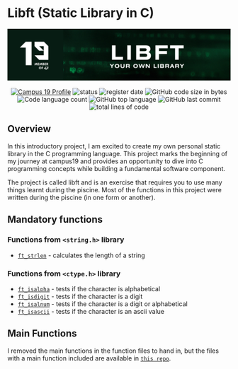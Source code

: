# Libft (Static Library in C)
![libft header](https://github.com/P-Claus/libft/blob/main/subject/LIBFT-header.png)

<p align='center'>
	<a href='https://profile.intra.42.fr/users/pclaus' target="_blank"><img alt="Campus 19 Profile" src="https://img.shields.io/badge/Campus%2019%20Profile-071C13" ></a>
<img alt="status" src="https://img.shields.io/badge/status-ongoing-success?color=071C13&style=flat-square"/>
  	<img alt="register date" src="https://img.shields.io/badge/registered-16%20%2F%2010%20%2F%202023-success?color=071C13&style=flat-square"/>
<img alt="GitHub code size in bytes" src="https://img.shields.io/github/languages/code-size/P-Claus/libft?color=071C13" />
	<img alt="Code language count" src="https://img.shields.io/github/languages/count/P-Claus/libft?color=071C13" />
	<img alt="GitHub top language" src="https://img.shields.io/github/languages/top/P-Claus/libft?color=071C13" />
	<img alt="GitHub last commit" src="https://img.shields.io/github/last-commit/P-Claus/libft?color=071C13" />
 	<img alt="total lines of code" src="https://sloc.xyz/github/P-Claus/libft/?color=071C13" />

	
</p>


## Overview

In this introductory project, I am excited to create my own personal static library in the C programming language. This project marks the beginning of my journey at campus19 and provides an opportunity to dive into C programming concepts while building a fundamental software component.<br>

The project is called libft and is an exercise that requires you to use many things learnt during the piscine. Most of the functions in this project were written during the piscine (in one form or another).

## Mandatory functions


### Functions from `<string.h>` library
* [`ft_strlen`](https://github.com/P-Claus/libft/blob/main/ft_strlen.c) - calculates the length of a string

### Functions from `<ctype.h>` library
* [`ft_isalpha`](https://github.com/P-Claus/libft/blob/main/ft_isalpha.c) - tests if the character is alphabetical
* [`ft_isdigit`](https://github.com/P-Claus/libft/blob/main/ft_isdigit.c) - tests if the character is a digit
* [`ft_isalnum`](https://github.com/P-Claus/libft/blob/main/ft_isalnum.c) - tests if the character is a digit or alphabetical
* [`ft_isascii`](https://github.com/P-Claus/libft/blob/main/ft_isascii.c) - tests if the character is an ascii value


## Main Functions
I removed the main functions in the function files to hand in, but the files with a main function included are available in [`this repo`](https://github.com/P-Claus/libft_main_functions).
